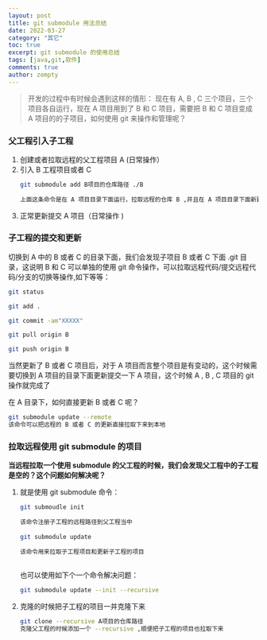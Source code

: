```yaml
---
layout: post
title: git submodule 用法总结
date: 2022-03-27
category: "其它"
toc: true
excerpt: git submodule 的使用总结
tags: [java,git,软件]
comments: true
author: zempty
---
```

> 开发的过程中有时候会遇到这样的情形： 现在有 A, B , C 三个项目，三个项目各自运行，现在 A 项目用到了 B 和 C 项目，需要把 B 和 C 项目变成 A 项目的的子项目，如何使用 git 来操作和管理呢？
> 

### 父工程引入子工程

1. 创建或者拉取远程的父工程项目 A (日常操作）
2. 引入 B 工程项目或者 C 
	```bash
	git submodule add B项目的仓库路径 ./B
	    
	上面这条命令是在 A 项目目录下面运行，拉取远程的仓库 B ,并且在 A 项目目录下面新建一个 B 目录
	```
3. 正常更新提交 A 项目（日常操作 )

### 子工程的提交和更新

切换到 A 中的 B 或者 C 的目录下面，我们会发现子项目 B 或者 C 下面 .git 目录，这说明 B 和 C 可以单独的使用 git 命令操作，可以拉取远程代码/提交远程代码/分支的切换等操作,如下等等：

```bash
git status

git add .

git commit -am"XXXXX"

git pull origin B

git push origin B
```

当然更新了 B 或者 C 项目后，对于 A 项目而言整个项目是有变动的，这个时候需要切换到 A 项目的目录下面更新提交一下 A 项目，这个时候 A , B , C 项目的 git 操作就完成了

在 A 目录下，如何直接更新 B 或者 C 呢？

```bash
git submodule update --remote
该命令可以把远程的 B 或者 C 的更新直接拉取下来到本地
```

### 拉取远程使用 git submodule 的项目

**当远程拉取一个使用 submodule  的父工程的时候，我们会发现父工程中的子工程是空的？这个问题如何解决呢？**

1. 就是使用 git submodule 命令：
	```bash
	git submoudle init  
	    
	该命令注册子工程的远程路径到父工程当中
	    
	git submodule update
	    
	该命令用来拉取子工程项目和更新子工程的项目
	    
	```
	也可以使用如下个一个命令解决问题：
	```bash
	git submodule update --init --recursive
	```
2. 克隆的时候把子工程的项目一并克隆下来
	```bash
	git clone --recursive A项目的仓库路径
	克隆父工程的时候添加一个 --recursive ,顺便把子工程的项目也拉取下来
	```